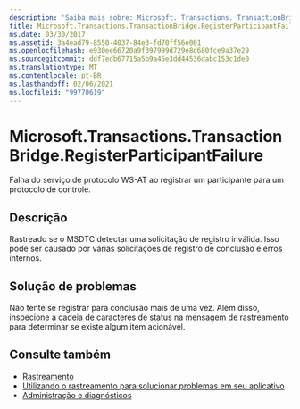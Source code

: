 ```yaml
---
description: 'Saiba mais sobre: Microsoft. Transactions. TransactionBridge. RegisterParticipantFailure'
title: Microsoft.Transactions.TransactionBridge.RegisterParticipantFailure
ms.date: 03/30/2017
ms.assetid: 3a4ead79-8550-4037-84e3-fd70ff56e001
ms.openlocfilehash: e930ee66720a9f397999d729e8d680fce9a37e29
ms.sourcegitcommit: ddf7edb67715a5b9a45e3dd44536dabc153c1de0
ms.translationtype: MT
ms.contentlocale: pt-BR
ms.lasthandoff: 02/06/2021
ms.locfileid: "99770619"
---
```

# <a name="microsofttransactionstransactionbridgeregisterparticipantfailure"></a>Microsoft.Transactions.TransactionBridge.RegisterParticipantFailure

Falha do serviço de protocolo WS-AT ao registrar um participante para um protocolo de controle.  
  
## <a name="description"></a>Descrição  

 Rastreado se o MSDTC detectar uma solicitação de registro inválida. Isso pode ser causado por várias solicitações de registro de conclusão e erros internos.  
  
## <a name="troubleshooting"></a>Solução de problemas  

 Não tente se registrar para conclusão mais de uma vez.  Além disso, inspecione a cadeia de caracteres de status na mensagem de rastreamento para determinar se existe algum item acionável.  
  
## <a name="see-also"></a>Consulte também

- [Rastreamento](index.md)
- [Utilizando o rastreamento para solucionar problemas em seu aplicativo](using-tracing-to-troubleshoot-your-application.md)
- [Administração e diagnósticos](../index.md)
